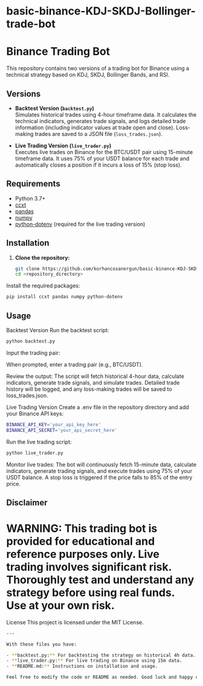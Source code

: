 # basic-binance-KDJ-SKDJ-Bollinger-trade-bot

# Binance Trading Bot

This repository contains two versions of a trading bot for Binance using a technical strategy based on KDJ, SKDJ, Bollinger Bands, and RSI.

## Versions

- **Backtest Version (`backtest.py`)**  
  Simulates historical trades using 4-hour timeframe data. It calculates the technical indicators, generates trade signals, and logs detailed trade information (including indicator values at trade open and close). Loss-making trades are saved to a JSON file (`loss_trades.json`).

- **Live Trading Version (`live_trader.py`)**  
  Executes live trades on Binance for the BTC/USDT pair using 15-minute timeframe data. It uses 75% of your USDT balance for each trade and automatically closes a position if it incurs a loss of 15% (stop loss).

## Requirements

- Python 3.7+
- [ccxt](https://github.com/ccxt/ccxt)
- [pandas](https://pandas.pydata.org/)
- [numpy](https://numpy.org/)
- [python-dotenv](https://pypi.org/project/python-dotenv/) (required for the live trading version)

## Installation

1. **Clone the repository:**
   ```bash
   git clone https://github.com/korhancosanergun/basic-binance-KDJ-SKDJ-Bollinger-trade-bot.git
   cd <repository_directory>

Install the required packages:
```bash
pip install ccxt pandas numpy python-dotenv
```
## Usage

Backtest Version
Run the backtest script:

```bash
python backtest.py
```

Input the trading pair:

When prompted, enter a trading pair (e.g., BTC/USDT).

Review the output:
The script will fetch historical 4-hour data, calculate indicators, generate trade signals, and simulate trades. Detailed trade history will be logged, and any loss-making trades will be saved to loss_trades.json.

Live Trading Version
Create a .env file in the repository directory and add your Binance API keys:
```bash
BINANCE_API_KEY='your_api_key_here'
BINANCE_API_SECRET='your_api_secret_here'
```
Run the live trading script:

```bash
python live_trader.py
```

Monitor live trades:
The bot will continuously fetch 15-minute data, calculate indicators, generate trading signals, and execute trades using 75% of your USDT balance. A stop loss is triggered if the price falls to 85% of the entry price.

## Disclaimer
# WARNING: This trading bot is provided for educational and reference purposes only. Live trading involves significant risk. Thoroughly test and understand any strategy before using real funds. Use at your own risk.

License
This project is licensed under the MIT License.

```bash
---

With these files you have:

- **backtest.py:** For backtesting the strategy on historical 4h data.
- **live_trader.py:** For live trading on Binance using 15m data.
- **README.md:** Instructions on installation and usage.

Feel free to modify the code or README as needed. Good luck and happy coding!
```

